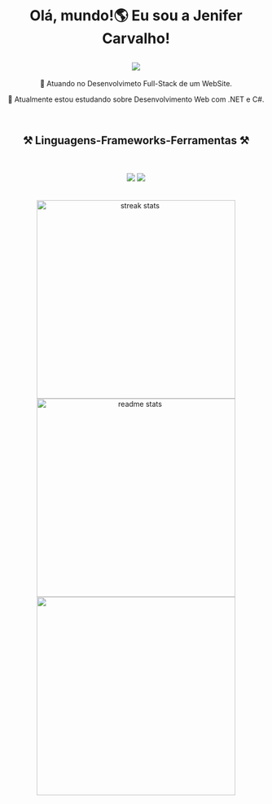 <h1 align="center">
Olá, mundo!🌎 Eu sou a Jenifer Carvalho!
</h1>
    
<h2 align="center">
    <img src="https://readme-typing-svg.herokuapp.com/?font=Righteous&size=35&center=true&vCenter=true&width=500&height=70&color=592520&duration=4000&lines= Desenvolvedora+Full+-+Stack+!+👩‍💻;" />
</h2>

<div align="center">
    
  🔭 Atuando no Desenvolvimeto Full-Stack de um WebSite.
  
  🌱 Atualmente estou estudando sobre Desenvolvimento Web com .NET e C#.
  
</div>

<br/>
</hr>
<h2 align="center">⚒️ Linguagens-Frameworks-Ferramentas ⚒️</h2>
<br/><br/>
<div align="center">
    <img src="https://skillicons.dev/icons?i=react,bootstrap,html,css,vscode,github,figma,git" />
    <img src="https://skillicons.dev/icons?i=nodejs,python,javascript,c,mysql,aws," /><br>
</div>
<br/><br/>

<div align=center>
  <img width=390 src="https://github-readme-streak-stats-salesp07.vercel.app/?user=jenifercmarques&count_private=true&theme=gruvbox&border_radius=10" alt="streak stats"/>
  <img width=390 src="https://github-readme-stats-salesp07.vercel.app/api?username=jenifercmarques&count_private=true&show_icons=true&theme=gruvbox&rank_icon=github&border_radius=10" alt="readme stats" />
    <img width=390 src="https://github-readme-stats.vercel.app/api/top-langs/?username=jenifercmarques&theme=gruvbox"/>
  <br/>
    
</div>

